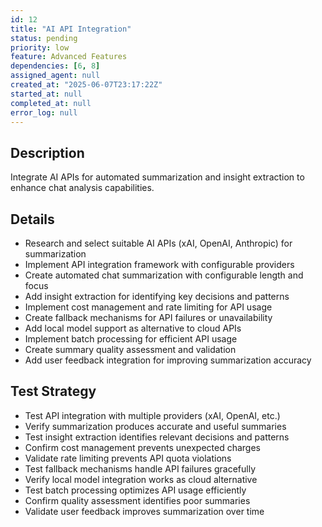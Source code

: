 ```yaml
---
id: 12
title: "AI API Integration"
status: pending
priority: low
feature: Advanced Features
dependencies: [6, 8]
assigned_agent: null
created_at: "2025-06-07T23:17:22Z"
started_at: null
completed_at: null
error_log: null
---
```


## Description

Integrate AI APIs for automated summarization and insight extraction to enhance chat analysis capabilities.

## Details

- Research and select suitable AI APIs (xAI, OpenAI, Anthropic) for summarization
- Implement API integration framework with configurable providers
- Create automated chat summarization with configurable length and focus
- Add insight extraction for identifying key decisions and patterns
- Implement cost management and rate limiting for API usage
- Create fallback mechanisms for API failures or unavailability
- Add local model support as alternative to cloud APIs
- Implement batch processing for efficient API usage
- Create summary quality assessment and validation
- Add user feedback integration for improving summarization accuracy

## Test Strategy

- Test API integration with multiple providers (xAI, OpenAI, etc.)
- Verify summarization produces accurate and useful summaries
- Test insight extraction identifies relevant decisions and patterns
- Confirm cost management prevents unexpected charges
- Validate rate limiting prevents API quota violations
- Test fallback mechanisms handle API failures gracefully
- Verify local model integration works as cloud alternative
- Test batch processing optimizes API usage efficiently
- Confirm quality assessment identifies poor summaries
- Validate user feedback improves summarization over time
